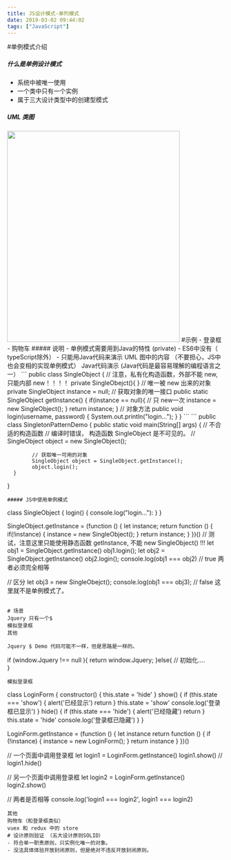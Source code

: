 ```yaml
---
title: JS设计模式-单列模式
date: 2019-03-02 09:44:02
tags: ["JavaScript"]
---
```

#单例模式介绍
##### 什么是单例设计模式
- 系统中被唯一使用
- 一个类中只有一个实例
- 属于三大设计类型中的创建型模式
<!-- more -->
##### UML 类图
<img src="https://linxiaodongweb.github.io/images/uml-singleobject.jpeg" width = "400" height = "490"/>
#示例
- 登录框
- 购物车
##### 说明
- 单例模式需要用到Java的特性 (private)
- ES6中没有（ typeScript除外）
- 只能用Java代码来演示 UML 图中的内容 （不要担心，JS中也会变相的实现单例模式）
Java代码演示 (Java代码是最容易理解的编程语言之一）
```
public class SingleObject {
     // 注意，私有化构造函数，外部不能 new,  只能内部 new！！！！
     private SingleObejct(){
     }
     // 唯一被 new 出来的对象
     private SingleObject instance = null;
     // 获取对象的唯一接口
     public static SingleObject getInstance() {
           if(instance == null){
                 // 只 new一次
                 instance = new SingleObject();
           } 
           return instance;
     }
     // 对象方法
     public void login(username, password) {
            System.out.println("login...");
     }
}
```
```
public class  SingletonPatternDemo {
      public static void main(String[] args) {
            // 不合适的构造函数
            //  编译时错误， 构造函数 SingleObject 是不可见的。
            //   SingleObject object = new SingleObject();

            // 获取唯一可用的对象
            SingleObject object = SingleObject.getInstance();
            object.login();
      }
}
```
##### JS中使用单例模式
```
class SingleObject {
  login() {
    console.log("login..."):
  }
}

SingleObject.getInstance = (function () {
  let instance;
  return function () {
    if(!instance) {
      instance = new SingleObject();
    }
    return instance;
  }
})()
// 测试，注意这里只能使用静态函数 getInstance, 不能 new SingleObject() !!!
let obj1 = SingleObject.getInstance()
obj1.login();
let obj2 = SingleObject.getInstance()
obj2.login();
console.log(obj1 === obj2)  // true  两者必须完全相等

 // 区分
let obj3 = new SingleObejct();
console.log(obj1 === obj3);  // false 这里就不是单例模式了。
```

# 场景
Jquery 只有一个$
模拟登录框
其他

Jquery $ Demo 代码可能不一样，但是思路是一样的。
```
if (window.Jquery !== null ){
  return window.Jquery;
}else{
  // 初始化....   
}
```
模拟登录框
```
class LoginForm {
    constructor() {
        this.state = 'hide'
    }
    show() {
        if (this.state === 'show') {
            alert('已经显示')
            return
        }
        this.state = 'show'
        console.log('登录框已显示')
    }
    hide() {
        if (this.state === 'hide') {
            alert('已经隐藏')
            return
        }
        this.state = 'hide'
        console.log('登录框已隐藏')
    }
}

LoginForm.getInstance = (function () {
    let instance
    return function () {
        if (!instance) {
            instance = new LoginForm();
        }
        return instance
    }
})()

// 一个页面中调用登录框
let login1 = LoginForm.getInstance()
login1.show()
// login1.hide()

// 另一个页面中调用登录框
let login2 = LoginForm.getInstance()
login2.show()

// 两者是否相等
console.log('login1 === login2', login1 === login2)
```
其他
购物车（和登录框类似）
vuex 和 redux 中的 store
# 设计原则验证 （五大设计原则SOLID）
- 符合单一职责原则，只实例化唯一的对象。
- 没法具体体验开放封闭原则，但是绝对不违反开放封闭原则。